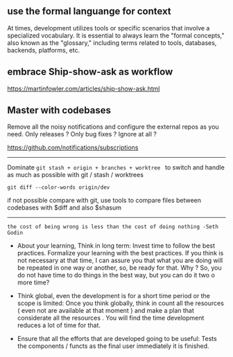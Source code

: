 ## use the formal languange for context

At times, development utilizes
tools or specific scenarios that involve a specialized vocabulary.
It is essential to always learn the
"formal concepts," also known as the "glossary,"
including terms related to tools, databases, backends, platforms, etc.

## embrace Ship-show-ask as workflow

https://martinfowler.com/articles/ship-show-ask.html

## Master with codebases

Remove all the noisy notifications and configure the external repos as you need.
Only releases ?
Only bug fixes ?
Ignore at all ?

https://github.com/notifications/subscriptions

---

Dominate `git stash + origin + branches + worktree ` to switch and handle as much as possible with git / stash / worktrees

`git diff --color-words origin/dev`

if not possible compare with git, use tools
to compare files between codebases with $diff and also $shasum

---

`the cost of being wrong is less than the cost of doing nothing -Seth Godin`

-   About your learning, Think in long term: Invest time to follow the best practices.
    Formalize your learning with the best practices.
    If you think is not necessary at that time, I can assure you that what you are doing will be repeated in one way or another, so, be ready for that. Why ? So, you do not have time to do things in the best way, but you can do it two o more time?

-   Think global, even the development is for a short time period
    or the scope is limited:
    Once you think globally,
    think in count all the resources ( even not are available at that moment )
    and make a plan that considerate all the resources .
    You will find the time development reduces a lot of time for that.

-   Ensure that all the efforts that are developed going to be useful:
    Tests the components / functs as the final user immediately it is finished.
